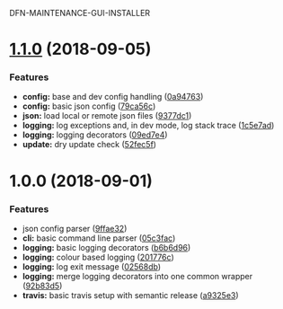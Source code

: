 DFN-MAINTENANCE-GUI-INSTALLER

# [1.1.0](https://github.com/ScottDay/DFN-Maintenance-GUI-Installer/compare/v1.0.0...v1.1.0) (2018-09-05)


### Features

* **config:** base and dev config handling ([0a94763](https://github.com/ScottDay/DFN-Maintenance-GUI-Installer/commit/0a94763))
* **config:** basic json config ([79ca56c](https://github.com/ScottDay/DFN-Maintenance-GUI-Installer/commit/79ca56c))
* **json:** load local or remote json files ([9377dc1](https://github.com/ScottDay/DFN-Maintenance-GUI-Installer/commit/9377dc1))
* **logging:** log exceptions and, in dev mode, log stack trace ([1c5e7ad](https://github.com/ScottDay/DFN-Maintenance-GUI-Installer/commit/1c5e7ad))
* **logging:** logging decorators ([09ed7e4](https://github.com/ScottDay/DFN-Maintenance-GUI-Installer/commit/09ed7e4))
* **update:** dry update check ([52fec5f](https://github.com/ScottDay/DFN-Maintenance-GUI-Installer/commit/52fec5f))

# 1.0.0 (2018-09-01)


### Features

* json config parser ([9ffae32](https://github.com/ScottDay/DFN-Maintenance-GUI-Installer/commit/9ffae32))
* **cli:** basic command line parser ([05c3fac](https://github.com/ScottDay/DFN-Maintenance-GUI-Installer/commit/05c3fac))
* **logging:** basic logging decorators ([b6b6d96](https://github.com/ScottDay/DFN-Maintenance-GUI-Installer/commit/b6b6d96))
* **logging:** colour based logging ([201776c](https://github.com/ScottDay/DFN-Maintenance-GUI-Installer/commit/201776c))
* **logging:** log exit message ([02568db](https://github.com/ScottDay/DFN-Maintenance-GUI-Installer/commit/02568db))
* **logging:** merge logging decorators into one common wrapper ([92b83d5](https://github.com/ScottDay/DFN-Maintenance-GUI-Installer/commit/92b83d5))
* **travis:** basic travis setup with semantic release ([a9325e3](https://github.com/ScottDay/DFN-Maintenance-GUI-Installer/commit/a9325e3))
